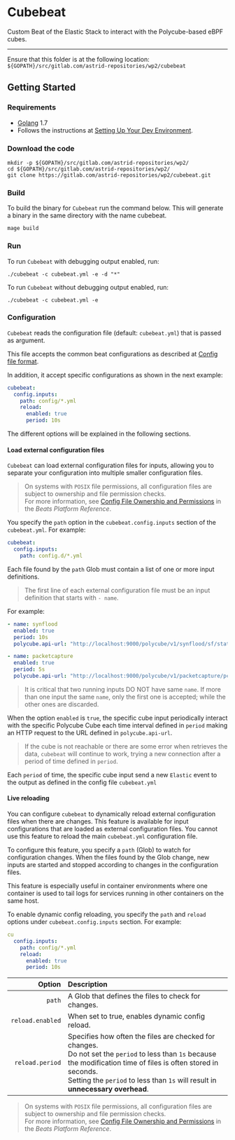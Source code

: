 # Cubebeat

Custom Beat of the Elastic Stack to interact with the Polycube-based eBPF cubes.

---

Ensure that this folder is at the following location:
`${GOPATH}/src/gitlab.com/astrid-repositories/wp2/cubebeat`

## Getting Started

### Requirements

* [Golang](https://golang.org/dl/) 1.7
* Follows the instructions at [Setting Up Your Dev Environment](https://www.elastic.co/guide/en/beats/devguide/current/beats-contributing.html#setting-up-dev-environment).

### Download the code

```console
mkdir -p ${GOPATH}/src/gitlab.com/astrid-repositories/wp2/
cd ${GOPATH}/src/gitlab.com/astrid-repositories/wp2/
git clone https://gitlab.com/astrid-repositories/wp2/cubebeat.git
```

### Build

To build the binary for ```Cubebeat``` run the command below. This will generate a binary in the same directory with the name cubebeat.

```console
mage build
```

### Run

To run ```Cubebeat``` with debugging output enabled, run:

```console
./cubebeat -c cubebeat.yml -e -d "*"
```

To run ```Cubebeat``` without debugging output enabled, run:

```console
./cubebeat -c cubebeat.yml -e
```

### Configuration

```Cubebeat``` reads the configuration file (default: ```cubebeat.yml```) that is passed as argument.

This file accepts the common beat configurations as described at [Config file format](https://www.elastic.co/guide/en/beats/libbeat/current/config-file-format.html).

In addition, it accept specific configurations as shown in the next example:

```yaml
cubebeat:
  config.inputs:
    path: config/*.yml
    reload:
      enabled: true
      period: 10s
```

The different options will be explained in the following sections.

#### Load external configuration files

```Cubebeat``` can load external configuration files for inputs, allowing you to separate your configuration into multiple smaller configuration files.

> On systems with ```POSIX``` file permissions, all configuration files are subject to ownership and file permission checks.<br/> For more information, see [Config File Ownership and Permissions](https://www.elastic.co/guide/en/beats/libbeat/7.4/config-file-permissions.html) in the _Beats Platform Reference_.

You specify the ```path``` option in the ```cubebeat.config.inputs``` section of the ```cubebeat.yml```. For example:

```yaml
cubebeat:
  config.inputs:
    path: config.d/*.yml
```

Each file found by the ```path``` Glob must contain a list of one or more input definitions.

> The first line of each external configuration file must be an input definition that starts with ```- name```.

For example:

```yaml
- name: synflood
  enabled: true
  period: 10s
  polycube.api-url: "http://localhost:9000/polycube/v1/synflood/sf/stats/"

- name: packetcapture
  enabled: true
  period: 5s
  polycube.api-url: "http://localhost:9000/polycube/v1/packetcapture/pc"
```

> It is critical that two running inputs DO NOT have same ```name```. If more than one input the same ```name```, only the first one is accepted; while the other ones are discarded.

When the option ```enabled``` is ```true```, the specific cube input periodically interact with the specific Polycube Cube
each time interval defined in ```period``` making an HTTP request to the URL defined in ```polycube.api-url```.

> If the cube is not reachable or there are some error when retrieves the data, ```cubebeat``` will continue to work, trying a new connection after a period of time defined in ```period```.

Each ```period``` of time, the specific cube input send a new ```Elastic``` event to the output as defined in the config file ```cubebeat.yml```

#### Live reloading

You can configure ```cubebeat``` to dynamically reload external configuration files when there are changes.
This feature is available for input configurations that are loaded as external configuration files.
You cannot use this feature to reload the main ```cubebeat.yml``` configuration file.

To configure this feature, you specify a ```path``` (Glob) to watch for configuration changes.
When the files found by the Glob change, new inputs are started and stopped according to changes in the configuration files.

This feature is especially useful in container environments where one container is used to tail logs for services running in other containers on the same host.

To enable dynamic config reloading, you specify the ```path``` and ```reload``` options under ```cubebeat.config.inputs``` section. For example:

```yaml
cu
  config.inputs:
    path: config/*.yml
    reload:
      enabled: true
      period: 10s
```

Option               | Description
-------------------: | :----------
```path```           | A Glob that defines the files to check for changes.
```reload.enabled``` | When set to true, enables dynamic config reload.
```reload.period```  | Specifies how often the files are checked for changes.<br/>Do not set the ```period``` to less than ```1s``` because the modification time of files is often stored in seconds.<br/>Setting the ```period``` to less than ```1s``` will result in **unnecessary overhead**.

> On systems with ```POSIX``` file permissions, all configuration files are subject to ownership and file permission checks.<br/> For more information, see [Config File Ownership and Permissions](https://www.elastic.co/guide/en/beats/libbeat/7.4/config-file-permissions.html) in the _Beats Platform Reference_.
